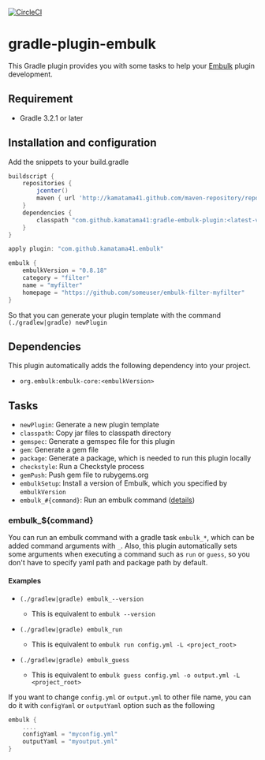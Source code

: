 [![CircleCI](https://circleci.com/gh/kamatama41/gradle-embulk-plugin.svg?style=svg)](https://circleci.com/gh/kamatama41/gradle-embulk-plugin)

# gradle-plugin-embulk
This Gradle plugin provides you with some tasks to help your [Embulk](http://www.embulk.org) plugin development.

## Requirement
- Gradle 3.2.1 or later

## Installation and configuration
Add the snippets to your build.gradle

```gradle
buildscript {
    repositories {
        jcenter()
        maven { url 'http://kamatama41.github.com/maven-repository/repository' }
    }
    dependencies {
        classpath "com.github.kamatama41:gradle-embulk-plugin:<latest-version>"
    }
}

apply plugin: "com.github.kamatama41.embulk"

embulk {
    embulkVersion = "0.8.18"
    category = "filter"
    name = "myfilter"
    homepage = "https://github.com/someuser/embulk-filter-myfilter"
}
```

So that you can generate your plugin template with the command `(./gradlew|gradle) newPlugin`

## Dependencies
This plugin automatically adds the following dependency into your project.
- `org.embulk:embulk-core:<embulkVersion>`

## Tasks
- `newPlugin`: Generate a new plugin template
- `classpath`: Copy jar files to classpath directory
- `gemspec`: Generate a gemspec file for this plugin
- `gem`: Generate a gem file
- `package`: Generate a package, which is needed to run this plugin locally 
- `checkstyle`: Run a Checkstyle process
- `gemPush`: Push gem file to rubygems.org
- `embulkSetup`: Install a version of Embulk, which you specified by `embulkVersion`
- `embulk_#{command}`: Run an embulk command ([details](#embulk_command))

### embulk_${command}
You can run an embulk command with a gradle task `embulk_*`, which can be added command arguments with `_`.
Also, this plugin automatically sets some arguments when executing a command such as `run` or `guess`,
so you don't have to specify yaml path and package path by default.

#### Examples
- `(./gradlew|gradle) embulk_--version`
  - This is equivalent to `embulk --version`

- `(./gradlew|gradle) embulk_run`
  - This is equivalent to `embulk run config.yml -L <project_root>`

- `(./gradlew|gradle) embulk_guess`
  - This is equivalent to `embulk guess config.yml -o output.yml -L <project_root>`

If you want to change `config.yml` or `output.yml` to other file name, you can do it with `configYaml` or `outputYaml` option such as the following

```gradle
embulk {
    ....
    configYaml = "myconfig.yml"
    outputYaml = "myoutput.yml"
}
```
